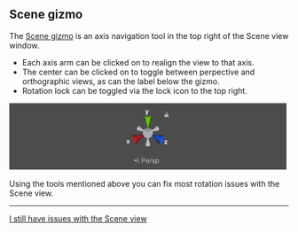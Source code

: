## Scene gizmo

The [Scene gizmo](https://docs.unity3d.com/Manual/SceneViewNavigation.html) is an axis navigation tool in the top right of the Scene view window.  
- Each axis arm can be clicked on to realign the view to that axis.  
- The center can be clicked on to toggle between perpective and orthographic views, as can the label below the gizmo.  
- Rotation lock can be toggled via the lock icon to the top right.  

![Scene gizmo](scene-view-trumpets.png)

Using the tools mentioned above you can fix most rotation issues with the Scene view.

---
[I still have issues with the Scene view](Resetting%20Windows.md)
